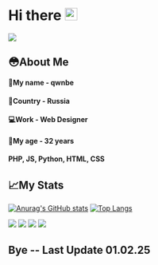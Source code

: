 <h1>Hi there <img src="https://media.giphy.com/media/hvRJCLFzcasrR4ia7z/giphy.gif" width="25px"></h1>

![](https://komarev.com/ghpvc/?username=qwnbe)

<h2>😳About Me</h2>

<h4>👤My name - qwnbe <br />
<h4>📃Country - Russia <br />
<h4>💻Work - Web Designer <br />
<h4>👴My age - 32 years <br />
<h4>PHP, JS, Python, HTML, CSS</h4>
<h2>📈My Stats</h2>

[![Anurag's GitHub stats](https://github-readme-stats.vercel.app/api?username=qwnbe)](https://github.com/qwnbe/github-readme-stats)
[![Top Langs](https://github-readme-stats.vercel.app/api/top-langs/?username=qwnbe&layout=compact)](https://github.com/qwnbe/github-readme-stats)


![](https://github-profile-summary-cards.vercel.app/api/cards/most-commit-language?username=qwnbe&theme=solarized_dark)
![](https://github-profile-summary-cards.vercel.app/api/cards/repos-per-language?username=qwnbe&theme=solarized_dark)
![](https://github-profile-summary-cards.vercel.app/api/cards/stats?username=qwnbe&theme=solarized_dark)
![](https://github-profile-summary-cards.vercel.app/api/cards/productive-time?username=qwnbe&theme=solarized_dark)

<h2>Bye -- Last Update 01.02.25</h2>
